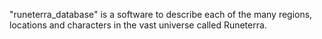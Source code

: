 "runeterra_database" is a software to describe each of the many regions, locations and characters in the vast universe called Runeterra.